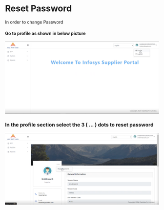 # **Reset Password**

In order to change Password 

#### Go to profile as shown in below picture

![alt text](image-1.png)

### In the profile section select the 3 ( ... ) dots to reset password

![alt text](image.png)


